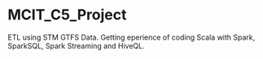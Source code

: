 # MCIT_C5_Project
ETL using STM GTFS Data. Getting eperience of coding Scala with Spark, SparkSQL, Spark Streaming and HiveQL.
